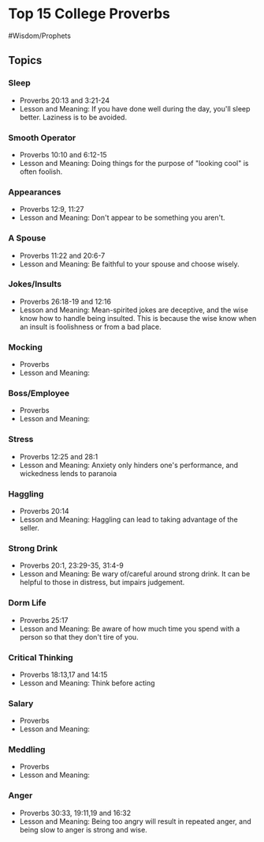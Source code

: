 # Top 15 College Proverbs

#Wisdom/Prophets 

## Topics

### Sleep

- Proverbs 20:13 and 3:21-24
- Lesson and Meaning: If you have done well during the day, you'll sleep better. Laziness is to be avoided.

### Smooth Operator

- Proverbs 10:10 and 6:12-15
- Lesson and Meaning: Doing things for the purpose of "looking cool" is often foolish.

### Appearances

- Proverbs 12:9, 11:27
- Lesson and Meaning: Don't appear to be something you aren't.

### A Spouse

- Proverbs 11:22 and 20:6-7
- Lesson and Meaning: Be faithful to your spouse and choose wisely.

### Jokes/Insults

- Proverbs 26:18-19 and 12:16
- Lesson and Meaning: Mean-spirited jokes are deceptive, and the wise know how to handle being insulted. This is because the wise know when an insult is foolishness or from a bad place.

### Mocking

- Proverbs
- Lesson and Meaning:

### Boss/Employee

- Proverbs
- Lesson and Meaning:

### Stress

- Proverbs 12:25 and 28:1
- Lesson and Meaning: Anxiety only hinders one's performance, and wickedness lends to paranoia

### Haggling

- Proverbs 20:14
- Lesson and Meaning: Haggling can lead to taking advantage of the seller.

### Strong Drink

- Proverbs 20:1, 23:29-35, 31:4-9
- Lesson and Meaning: Be wary of/careful around strong drink. It can be helpful to those in distress, but impairs judgement.

### Dorm Life

- Proverbs 25:17
- Lesson and Meaning: Be aware of how much time you spend with a person so that they don't tire of you.

### Critical Thinking

- Proverbs 18:13,17 and 14:15
- Lesson and Meaning: Think before acting

### Salary

- Proverbs
- Lesson and Meaning:

### Meddling

- Proverbs
- Lesson and Meaning:

### Anger

- Proverbs 30:33, 19:11,19 and 16:32
- Lesson and Meaning: Being too angry will result in repeated anger, and being slow to anger is strong and wise.
